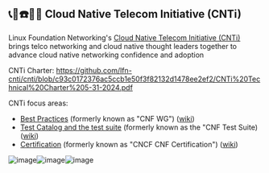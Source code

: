 ## 📞📱☎️📡🌐 Cloud Native Telecom Initiative (CNTi)

<!--

**Here are some ideas to get you started:**

🙋‍♀️ A short introduction - what is your organization all about?
🌈 Contribution guidelines - how can the community get involved?
👩‍💻 Useful resources - where can the community find your docs? Is there anything else the community should know?
🍿 Fun facts - what does your team eat for breakfast?
🧙 Remember, you can do mighty things with the power of [Markdown](https://docs.github.com/github/writing-on-github/getting-started-with-writing-and-formatting-on-github/basic-writing-and-formatting-syntax)
-->

Linux Foundation Networking's [Cloud Native Telecom Initiative (CNTi)](https://lfnetworking.org/cloud-native-telecom-initiative/) brings telco networking and cloud native thought leaders together to advance cloud native networking confidence and adoption

CNTi Charter:  https://github.com/lfn-cnti/cnti/blob/c93c0172376ac5ccb1e50f3f82132d1478ee2ef2/CNTi%20Technical%20Charter%205-31-2024.pdf

CNTi focus areas:
- [Best Practices](bestpractices/) (formerly known as "CNF WG") ([wiki](https://wiki.lfnetworking.org/display/LN/Best+Practices))
- [Test Catalog and the test suite](https://github.com/cnti-testcatalog/testsuite) (formerly known as the "CNF Test Suite) ([wiki](https://wiki.lfnetworking.org/display/LN/Test+Catalog))
- [Certification](certification/) (formerly known as "CNCF CNF Certification") ([wiki](https://wiki.lfnetworking.org/display/LN/Certification))


![image](https://github.com/lfn-cnti/.github/assets/26697/18cb123d-2914-41e1-a23f-b1f88ff58236)![image](https://github.com/lfn-cnti/.github/assets/26697/ebda7a76-b3e9-431f-9cf8-6612476c4407)![image](https://github.com/lfn-cnti/.github/assets/26697/555b0e29-2e7c-420d-a226-79da1f6a8f13)


